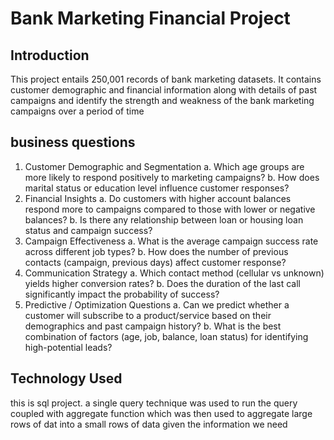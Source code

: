 # Bank Marketing Financial Project
## Introduction
This project entails 250,001 records of bank marketing datasets. It contains customer demographic and financial information
along with details of past campaigns and identify the strength and weakness of the bank marketing campaigns over a period of time
## business questions
1.	Customer Demographic and Segmentation
a.	Which age groups are more likely to respond positively to marketing campaigns?
b.	How does marital status or education level influence customer responses?
2.	Financial Insights
a.	Do customers with higher account balances respond more to campaigns compared to those with lower or negative balances?
b.	Is there any relationship between loan or housing loan status and campaign success?
3.	Campaign Effectiveness
a.	What is the average campaign success rate across different job types?
b.	How does the number of previous contacts (campaign, previous days) affect customer response?
4.	Communication Strategy
a.	Which contact method (cellular vs unknown) yields higher conversion rates?
b.	Does the duration of the last call significantly impact the probability of success?
5.	Predictive / Optimization Questions
a.	Can we predict whether a customer will subscribe to a product/service based on their demographics and past campaign history?
b.	What is the best combination of factors (age, job, balance, loan status) for identifying high-potential leads?

## Technology Used
this is sql project. a single query technique was used to run the query coupled with aggregate function which was then used to aggregate large rows of dat
into a small rows of data given the information we need

